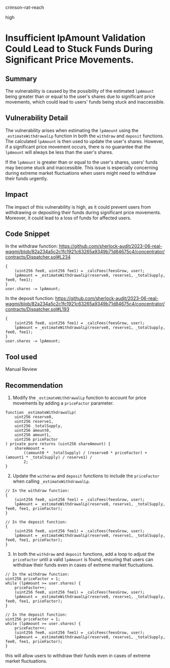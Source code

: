 crimson-rat-reach

high

# Insufficient lpAmount Validation Could Lead to Stuck Funds During Significant Price Movements.

## Summary
The vulnerability is caused by the possibility of the estimated `lpAmount` being greater than or equal to the user's shares due to significant price movements, which could lead to users' funds being stuck and inaccessible.


## Vulnerability Detail

The vulnerability arises when estimating the `lpAmount` using the `_estimateWithdrawalLp` function in both the `withdraw` and `deposit` functions. The calculated `lpAmount` is then used to update the user's shares. However, if a significant price movement occurs, there is no guarantee that the `lpAmount` will always be less than the user's shares.

If the `lpAmount` is greater than or equal to the user's shares, users' funds may become stuck and inaccessible. This issue is especially concerning during extreme market fluctuations when users might need to withdraw their funds urgently.

## Impact

The impact of this vulnerability is high, as it could prevent users from withdrawing or depositing their funds during significant price movements. Moreover, it could lead to a loss of funds for affected users.

## Code Snippet

In the withdraw function:
https://github.com/sherlock-audit/2023-06-real-wagmi/blob/82a234a5c2c1fc1921c63265a9349b71d84675c4/concentrator/contracts/Dispatcher.sol#L234
```solidity
{
    (uint256 fee0, uint256 fee1) = _calcFees(feesGrow, user);
    lpAmount = _estimateWithdrawalLp(reserve0, reserve1, _totalSupply, fee0, fee1);
}
user.shares -= lpAmount;
```
In the deposit function:
https://github.com/sherlock-audit/2023-06-real-wagmi/blob/82a234a5c2c1fc1921c63265a9349b71d84675c4/concentrator/contracts/Dispatcher.sol#L193

```solidity
{
    (uint256 fee0, uint256 fee1) = _calcFees(feesGrow, user);
    lpAmount = _estimateWithdrawalLp(reserve0, reserve1, _totalSupply, fee0, fee1);
}
user.shares -= lpAmount;
```

## Tool used

Manual Review

## Recommendation

1. Modify the `_estimateWithdrawalLp` function to account for price movements by adding a `priceFactor` parameter.
```solidity
function _estimateWithdrawalLp(
    uint256 reserve0,
    uint256 reserve1,
    uint256 _totalSupply,
    uint256 amount0,
    uint256 amount1,
    uint256 priceFactor
) private pure returns (uint256 shareAmount) {
    shareAmount =
        ((amount0 * _totalSupply) / (reserve0 * priceFactor) + (amount1 * _totalSupply) / reserve1) /
        2;
}
```
2. Update the `withdraw` and `deposit` functions to include the `priceFactor` when calling `_estimateWithdrawalLp`.
```solidity
// In the withdraw function:
{
    (uint256 fee0, uint256 fee1) = _calcFees(feesGrow, user);
    lpAmount = _estimateWithdrawalLp(reserve0, reserve1, _totalSupply, fee0, fee1, priceFactor);
}

// In the deposit function:
{
    (uint256 fee0, uint256 fee1) = _calcFees(feesGrow, user);
    lpAmount = _estimateWithdrawalLp(reserve0, reserve1, _totalSupply, fee0, fee1, priceFactor);
}
```
3. In both the `withdraw` and `deposit` functions, add a loop to adjust the `priceFactor` until a valid `lpAmount` is found, ensuring that users can withdraw their funds even in cases of extreme market fluctuations.
```solidity
// In the withdraw function:
uint256 priceFactor = 1;
while (lpAmount >= user.shares) {
    priceFactor++;
    (uint256 fee0, uint256 fee1) = _calcFees(feesGrow, user);
    lpAmount = _estimateWithdrawalLp(reserve0, reserve1, _totalSupply, fee0, fee1, priceFactor);
}

// In the deposit function:
uint256 priceFactor = 1;
while (lpAmount >= user.shares) {
    priceFactor++;
    (uint256 fee0, uint256 fee1) = _calcFees(feesGrow, user);
    lpAmount = _estimateWithdrawalLp(reserve0, reserve1, _totalSupply, fee0, fee1, priceFactor);
}
```
this will allow users to withdraw their funds even in cases of extreme market fluctuations.
